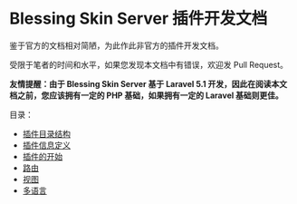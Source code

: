 # Blessing Skin Server 插件开发文档

鉴于官方的文档相对简陋，为此作此非官方的插件开发文档。

受限于笔者的时间和水平，如果您发现本文档中有错误，欢迎发 Pull Request。

**友情提醒：由于 Blessing Skin Server 基于 Laravel 5.1 开发，因此在阅读本文档之前，您应该拥有一定的 PHP 基础，如果拥有一定的 Laravel 基础则更佳。**

目录：

- [插件目录结构](structure.md)
- [插件信息定义](information.md)
- [插件的开始](bootstrap.md)
- [路由](route.md)
- [视图](view.md)
- [多语言](i18n.md)
